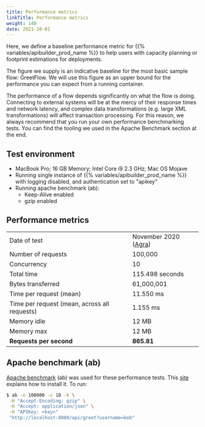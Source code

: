 ```yaml
---
title: Performance metrics
linkTitle: Performance metrics
weight: 140
date: 2021-10-01
---
```


Here, we define a baseline performance metric for {{% variables/apibuilder_prod_name %}} to help users with capacity planning or footprint estimations for deployments.

The figure we supply is an indicative baseline for the most basic sample flow: GreetFlow. We will use this figure as an upper bound for the performance you can expect from a running container.

The performance of a flow depends significantly on what the flow is doing. Connecting to external systems will be at the mercy of their response times and network latency, and complex data transformations (e.g. large XML transformations) will affect transaction processing. For this reason, we always recommend that you run your own performance benchmarking tests. You can find the tooling we used in the Apache Benchmark section at the end.

## Test environment

* MacBook Pro; 16 GB Memory; Intel Core i9 2.3 GHz; Mac OS Mojave
* Running single instance of {{% variables/apibuilder_prod_name %}} with logging disabled, and authentication set to "apikey"
* Running apache benchmark (ab):
  * Keep-Alive enabled
  * gzip enabled

## Performance metrics

|     |     |
| --- | --- |
| Date of test | November 2020 ([Agra](/docs/release_notes/agra)) |
| Number of requests | 100,000 |
| Concurrency | 10 |
| Total time | 115.498 seconds |
| Bytes transferred | 61,000,001 |
| Time per request (mean) | 11.550 ms |
| Time per request (mean, across all requests) | 1.155 ms |
| Memory idle | 12 MB |
| Memory max | 12 MB |
| **Requests per second** | **865.81** |

## Apache benchmark (ab)

[Apache benchmark](https://httpd.apache.org/docs/2.4/programs/ab.html) (ab) was used for these performance tests. This [site](https://www.tutorialspoint.com/apache_bench/apache_bench_environment_setup.htm) explains how to install it. To run:
```bash
$ ab -n 100000 -c 10 -k \
 -H "Accept-Encoding: gzip" \
 -H "Accept: application/json" \
 -H "APIKey: <key>"
 "http://localhost:8080/api/greet?username=bob"
```
